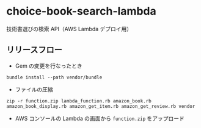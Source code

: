 # choice-book-search-lambda
技術書選びの検索 API（AWS Lambda デプロイ用）

## リリースフロー

- Gem の変更を行なったとき

```
bundle install --path vendor/bundle
```

- ファイルの圧縮

```
zip -r function.zip lambda_function.rb amazon_book.rb amazon_book_display.rb amazon_get_item.rb amazon_get_review.rb vendor
```

- AWS コンソールの Lambda の画面から `function.zip` をアップロード
